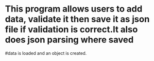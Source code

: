 # This program allows users to add data, validate it then save it as json file if validation is correct.It also does json parsing where saved 
#data is loaded and an object is created.
